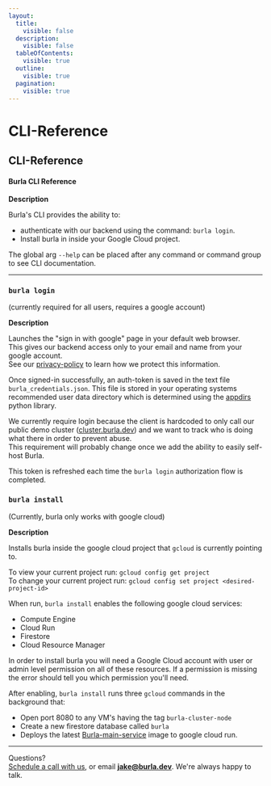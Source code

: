 ```yaml
---
layout:
  title:
    visible: false
  description:
    visible: false
  tableOfContents:
    visible: true
  outline:
    visible: true
  pagination:
    visible: true
---
```


# CLI-Reference

## CLI-Reference

#### Burla CLI Reference

**Description**

Burla's CLI provides the ability to:

* authenticate with our backend using the command: `burla login`.
* Install burla in inside your Google Cloud project.

The global arg `--help` can be placed after any command or command group to see CLI documentation.

***

### `burla login`

(currently required for all users, requires a google account)

**Description**

Launches the "sign in with google" page in your default web browser.\
This gives our backend access only to your email and name from your google account.\
See our [privacy-policy](privacy-policy.md) to learn how we protect this information.

Once signed-in successfully, an auth-token is saved in the text file `burla_credentials.json`. This file is stored in your operating systems recommended user data directory which is determined using the [appdirs](https://github.com/ActiveState/appdirs) python library.

We currently require login because the client is hardcoded to only call our public demo cluster ([cluster.burla.dev](https://cluster.burla.dev)) and we want to track who is doing what there in order to prevent abuse.\
This requirement will probably change once we add the ability to easily self-host Burla.

This token is refreshed each time the `burla login` authorization flow is completed.

### `burla install`

(Currently, burla only works with google cloud)

**Description**

Installs burla inside the google cloud project that `gcloud` is currently pointing to.

To view your current project run: `gcloud config get project`\
To change your current project run: `gcloud config set project <desired-project-id>`

When run, `burla install` enables the following google cloud services:

* Compute Engine
* Cloud Run
* Firestore
* Cloud Resource Manager

In order to install burla you will need a Google Cloud account with user or admin level permission on all of these resources. If a permission is missing the error should tell you which permission you'll need.

After enabling, `burla install` runs three `gcloud` commands in the background that:

* Open port 8080 to any VM's having the tag `burla-cluster-node`
* Create a new firestore database called `burla`
* Deploys the latest [Burla-main-service](https://hub.docker.com/repository/docker/jakezuliani/burla_main_service/general) image to google cloud run.





***

Questions?\
[Schedule a call with us](https://cal.com/jakez/burla/), or email **jake@burla.dev**. We're always happy to talk.
